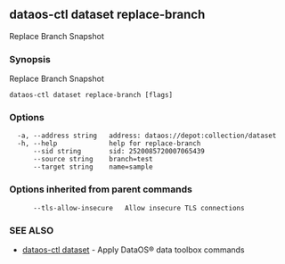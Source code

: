## dataos-ctl dataset replace-branch

Replace Branch Snapshot

### Synopsis

Replace Branch Snapshot

```
dataos-ctl dataset replace-branch [flags]
```

### Options

```
  -a, --address string   address: dataos://depot:collection/dataset
  -h, --help             help for replace-branch
      --sid string       sid: 2520085720007065439
      --source string    branch=test
      --target string    name=sample
```

### Options inherited from parent commands

```
      --tls-allow-insecure   Allow insecure TLS connections
```

### SEE ALSO

* [dataos-ctl dataset](dataos-ctl_dataset.md)	 - Apply DataOS® data toolbox commands

